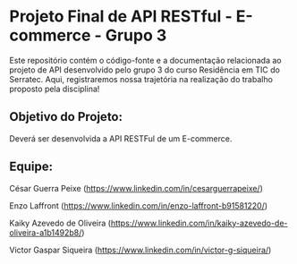 <h1>Projeto Final de API RESTful - E-commerce - Grupo 3</h1>


Este repositório contém o código-fonte e a documentação relacionada ao projeto de API desenvolvido pelo grupo 3 do curso Residência em TIC do Serratec. Aqui, registraremos nossa trajetória na realização do trabalho proposto pela disciplina!


<h2>Objetivo do Projeto:</h2>

Deverá ser desenvolvida a API RESTFul de um E-commerce.

<h2>Equipe:</h2>

César Guerra Peixe (https://www.linkedin.com/in/cesarguerrapeixe/)

Enzo Laffront (https://www.linkedin.com/in/enzo-laffront-b91581220/)

Kaiky Azevedo de Oliveira (https://www.linkedin.com/in/kaiky-azevedo-de-oliveira-a1b1492b8/)

Victor Gaspar Siqueira (https://www.linkedin.com/in/victor-g-siqueira/)
